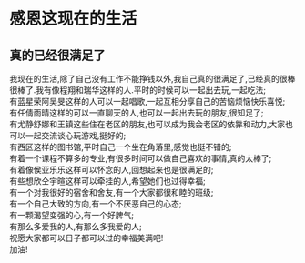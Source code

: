 # 感恩这现在的生活

## 真的已经很满足了

我现在的生活,除了自己没有工作不能挣钱以外,我自己真的很满足了,已经真的很棒很棒了.我有像程翔和瑞华这样的人.平时的时候可以一起出去玩,一起吃法;  
有蓝星荣阿吴旻这样的人可以一起唱歌,一起互相分享自己的苦恼烦恼快乐喜悦;  
有任倩雨晴这样的可以一直聊天的人,也可以一起出去玩的朋友,很知足了;  
有尤静舒娜和王镇这些住在老区的朋友,也可以成为我会老区的依靠和动力,大家也可以一起交流谈心玩游戏,挺好的;  
有西区这样的图书馆,平时自己一个坐在角落里,感觉也挺不错的;  
有着一个课程不算多的专业,有很多时间可以做自己喜欢的事情,真的太棒了;  
有着像侯亚乐乐这样可以怀念的人,回想起来也是很满足的;  
有些想欣仝宇暄这样可以牵挂的人,希望她们也过得幸福;  
有一个对我很好的宿舍和舍友,有一个大家都很和睦的班级;  
有一个自己大致的方向,有一个不厌恶自己的心态;  
有一颗渴望变强的心,有一个好脾气;  
有那么多爱我的人,有那么多我爱的人;  
祝愿大家都可以日子都可以过的幸福美满吧!  
加油!
